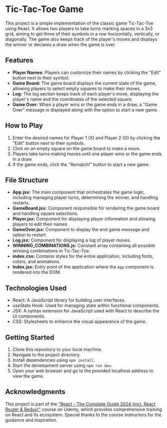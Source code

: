 # Tic-Tac-Toe Game

This project is a simple implementation of the classic game Tic-Tac-Toe using React. It allows two players to take turns marking spaces in a 3x3 grid, aiming to get three of their symbols in a row horizontally, vertically, or diagonally. The game also keeps track of the player's moves and displays the winner or declares a draw when the game is over.

## Features

- **Player Names:** Players can customize their names by clicking the "Edit" button next to their symbol.
- **Game Board:** The game board displays the current state of the game, allowing players to select empty squares to make their moves.
- **Log:** The log section keeps track of each player's move, displaying the player's name and the coordinates of the selected square.
- **Game Over:** When a player wins or the game ends in a draw, a "Game Over" message is displayed along with the option to start a new game.

## How to Play

1. Enter the desired names for Player 1 (X) and Player 2 (O) by clicking the "Edit" button next to their symbols.
2. Click on an empty square on the game board to make a move.
3. Players take turns making moves until one player wins or the game ends in a draw.
4. If the game ends, click the "Rematch!" button to start a new game.

## File Structure

- **App.jsx:** The main component that orchestrates the game logic, including managing player turns, determining the winner, and handling restarts.
- **GameBoard.jsx:** Component responsible for rendering the game board and handling square selections.
- **Player.jsx:** Component for displaying player information and allowing players to edit their names.
- **GameOver.jsx:** Component to display the end game message and option to restart.
- **Log.jsx:** Component for displaying a log of player moves.
- **WINNING_COMBINATIONS.js:** Constant array containing all possible winning combinations in Tic-Tac-Toe.
- **index.css:** Contains styles for the entire application, including fonts, colors, and animations.
- **Index.jsx:** Entry point of the application where the `App` component is rendered into the DOM.


## Technologies Used

- React: A JavaScript library for building user interfaces.
- useState Hook: Used for managing state within functional components.
- JSX: A syntax extension for JavaScript used with React to describe the UI components.
- CSS: Stylesheets to enhance the visual appearance of the game.

## Getting Started

1. Clone this repository to your local machine.
2. Navigate to the project directory.
3. Install dependencies using `npm install`.
4. Start the development server using `npm run dev`.
5. Open your web browser and go to  the provided localhost address to view the game.

## Acknowledgments

This project is part of the ["React - The Complete Guide 2024 (incl. React Router & Redux)"](https://www.udemy.com/course/react-the-complete-guide-incl-redux/) course on Udemy, which provides comprehensive training on React and its ecosystem. Special thanks to the course instructors for the guidance and inspiration.
